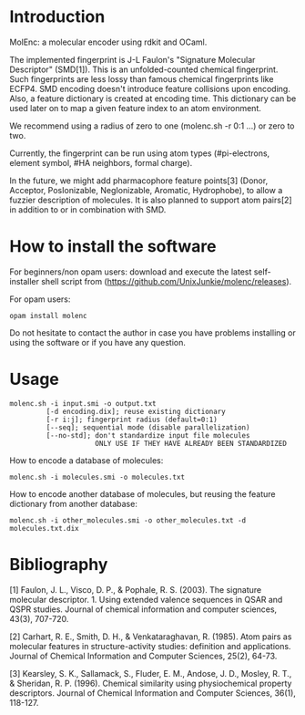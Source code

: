 # Introduction

MolEnc: a molecular encoder using rdkit and OCaml.

The implemented fingerprint is J-L Faulon's "Signature Molecular Descriptor"
(SMD[1]).
This is an unfolded-counted chemical fingerprint.
Such fingerprints are less lossy than famous chemical fingerprints like ECFP4.
SMD encoding doesn't introduce feature collisions upon encoding.
Also, a feature dictionary is created at encoding time.
This dictionary can be used later on to map a given feature index to an
atom environment.

We recommend using a radius of zero to one (molenc.sh -r 0:1 ...) or
zero to two.

Currently, the fingerprint can be run using atom types
(#pi-electrons, element symbol, #HA neighbors, formal charge).

In the future, we might add pharmacophore feature points[3]
(Donor, Acceptor, PosIonizable, NegIonizable, Aromatic, Hydrophobe),
to allow a fuzzier description of molecules.
It is also planned to support atom pairs[2] in addition
to or in combination with SMD.

# How to install the software

For beginners/non opam users:
download and execute the latest self-installer
shell script from (https://github.com/UnixJunkie/molenc/releases).

For opam users:
```
opam install molenc
```

Do not hesitate to contact the author in case you have problems installing
or using the software or if you have any question.

# Usage

```
molenc.sh -i input.smi -o output.txt
         [-d encoding.dix]; reuse existing dictionary
         [-r i:j]; fingerprint radius (default=0:1)
         [--seq]; sequential mode (disable parallelization)
         [--no-std]; don't standardize input file molecules
                     ONLY USE IF THEY HAVE ALREADY BEEN STANDARDIZED
```

How to encode a database of molecules:

```
molenc.sh -i molecules.smi -o molecules.txt

```

How to encode another database of molecules, but reusing the feature
dictionary from another database:

```
molenc.sh -i other_molecules.smi -o other_molecules.txt -d molecules.txt.dix
```

# Bibliography

[1] Faulon, J. L., Visco, D. P., & Pophale, R. S. (2003). The signature molecular descriptor. 1. Using extended valence sequences in QSAR and QSPR studies. Journal of chemical information and computer sciences, 43(3), 707-720.

[2] Carhart, R. E., Smith, D. H., & Venkataraghavan, R. (1985). Atom pairs as molecular features in structure-activity studies: definition and applications. Journal of Chemical Information and Computer Sciences, 25(2), 64-73.

[3] Kearsley, S. K., Sallamack, S., Fluder, E. M., Andose, J. D., Mosley, R. T., & Sheridan, R. P. (1996). Chemical similarity using physiochemical property descriptors. Journal of Chemical Information and Computer Sciences, 36(1), 118-127.
